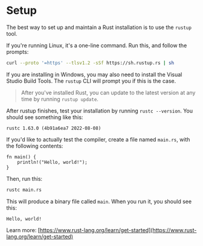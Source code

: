 # Setup

The best way to set up and maintain a Rust installation is to use the `rustup` tool.

If you're running Linux, it's a one-line command.  Run this, and follow the prompts:

```bash
curl --proto '=https' --tlsv1.2 -sSf https://sh.rustup.rs | sh
```

If you are installing in Windows, you may also need to install the Visual Studio Build Tools.  The `rustup` CLI will prompt you if this is the case.

> After you've installed Rust, you can update to the latest version at any time by running `rustup update`.

After rustup finishes, test your installation by running `rustc --version`.  You should see something like this:

```
rustc 1.63.0 (4b91a6ea7 2022-08-08)
```

If you'd like to actually test the compiler, create a file named `main.rs`, with the following contents:

```rust,noplayground
fn main() {
	println!("Hello, world!");
}
```

Then, run this:

```bash
rustc main.rs
```

This will produce a binary file called `main`.  When you run it, you should see this:

```
Hello, world!
```

Learn more:  [https://www.rust-lang.org/learn/get-started](https://www.rust-lang.org/learn/get-started)
